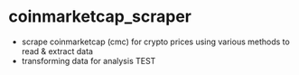 # coinmarketcap_scraper
- scrape coinmarketcap (cmc) for crypto prices using various methods to read & extract data
- transforming data for analysis
TEST
